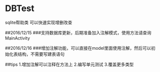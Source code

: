 # DBTest
sqlite帮助类  可以快速实现增删改查

##2016/12/15
###支持数据库更新，后期准备加入注解模式，使用方法请查询MainActivity

##2016/12/16
###增加注解功能，可以直接在model里面使用注解，然后可以初始化表结构，不需要写建表语句

##tips
1.增加注解可以注释在方法上
2.编写单元测试
3.覆盖更多类型